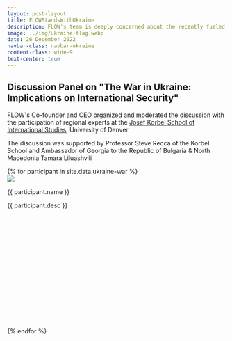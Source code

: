 ```yaml
---
layout: post-layout
title: FLOWStandsWithUkraine
description: FLOW's team is deeply concerned about the recently fueled war in Ukraine. We dedicate our efforts to raise awareness regarding the gravity of this war and its implications for international security.
image: ../img/ukraine-flag.webp
date: 26 December 2022
navbar-class: navbar-ukraine
content-class: wide-9
text-center: true
---
```


## Discussion Panel on **"The War in Ukraine: Implications on International Security"**

FLOW's Co-founder and CEO organized and moderated the discussion with the
participation of regional experts at the <a class="nice-link" href="https://korbel.du.edu/academics-degrees/graduate-degrees?gclid=Cj0KCQiA95aRBhCsARIsAC2xvfz8BU6Ti-G4xmciO98dqHWQZVX9BY1pEfGjQgqSCl48oh3Q9vENDQIaAlPOEALw_wcB"
target="blank_">Josef Korbel School of
International Studies</a>, University of Denver.

The discussion was supported by Professor Steve Recca of the Korbel School
and Ambassador of Georgia to the Republic of Bulgaria & North Macedonia
Tamara Liluashvili

<div class="container-fluid">
    <div class="row no-gutter justify-content-center text-center">
        {% for participant in site.data.ukraine-war %}
            <div class="col-lg-4 col-sm-6 center-block">
                <div style="min-height: 350px">
                    <img src="img/ukraine/{{ participant.img }}" class="img-responsive participant-img ukraine-grid-img">
                    <p class="participant-name">{{ participant.name }}</p>
                    <p class="participant-desc">{{ participant.desc }}</p>
                </div>
            </div>
        {% endfor %}
    </div>
</div>